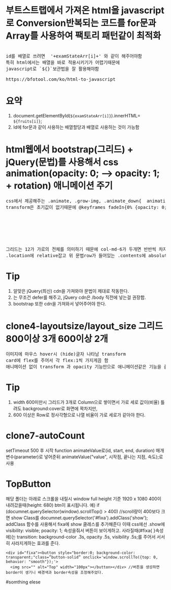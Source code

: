 # 부트스트랩에서 가져온 html을 javascript로 Conversion반복되는 코드를 for문과 Array를 사용하여  팩토리 패턴같이 최적화 
<pre>
<!--  '<text id= '+examStateArr[i]+'></text>'   -->
id를 배열로 쓰려면  '+examStateArr[i]+' 와 같이 해주어야함
특히 html에서는 배열을 바로 적용시키기가 어렵기때문에 
javascript로 `${}`보관법을 잘 활용해야함

https://bfotool.com/ko/html-to-javascript
</pre>

# 요약
1. document.getElementById(`${examStateArr[i]}`).innerHTML= `${fruits[i]}`;
2. Id에 for문과 같이 사용하는 배열할당과 배열로 사용하는 것이 가능함



# html웹에서 bootstrap(그리드) + jQuery(문법)를 사용해서 css animation(opacity: 0; --> opacity: 1; + rotation) 애니메이션 주기
<pre>
css에서 제공해주는 .animate, .grow-img, .animate_down{  animation:fadeIn 1s forwards ease-in; transition:2s ease-in-out;}를 사용
transform은 초기값이 없기때문에 @keyframes fadeIn{0% {opacity: 0;}100%{opacity: 1;}} 키프레임을 사용함.

<div class= "row">
 <div class="col-md-6 map"></div>
 <div class="col-md-6 map"></div>
</div>
그리드는 12가 가로의 전체를 의미하기 때문에 col-md-6가 두개면 반반씩 차지한다 
.location에 relative잡고 위 문법row가 들어있는 .contents에 absolute한다음   top:0; left:0; right:0;으로 양쪽 공간을 준걸 볼 수 있다. 
</pre>

# Tip
1. 알맞은 jQuery(최신) cdn을 가져와야 문법이 제대로 작동한다.
2. <script defer src="java.js"></script>는 무조건 defer를 해주고, jQuery cdn은 /body 직전에 넣는걸 권장함.
3. bootstrap 또한 cdn을 가져와서 넣어주어야 한다.


# clone4-layoutsize/layout_size 그리드 800이상 3개 600이상 2개
<pre>
이미지에 마우스 hover시 (hide)글자 나타남 transform
card에 flex를 주어서 각 flex:1씩 가지게끔 함
애니메이션 없이 transform 과 opacity 기능만으로 애니메이션같은 기능을 줌
</pre>

# Tip 
1. width 600미만시 그리드가 3개로 Column으로 쌓이면서 가로 세로 값이(비율) 틀려도 background:cover로 화면에 꽉차지만,
2. 600 이상은 Row로 정사각형으로 나열 비율이 가로 세로가 같아야 한다. 




# clone7-autoCount

setTimeout 500 후 시작
function animateValue로(id, start, end, duration) 매개변수(parameter)로 넣어준뒤 animateValue("value", 시작점, 끝나는 지점, 속도);로 사용


# TopButton

해당 폴더는 아래로 스크롤을 내릴시 window full height 기준  1920 x 1080  400이 내려갔을때(height: 680) btn이 표시됩니다.
예) if (documnet.querySelector(window).scrollTop() > 400) //scroll량이 400보다 크면 show Class를 documnet.querySelector('#fixa').addClass('show');
    addClass 함수를 사용해서 fixa에 show 클레스를 추가해준다 이때 css에선 .show에 visibility: visible; poacity: 1; 속성을줘서 버튼이 보이게하고.
    사라질때(#fixa{ }속성에)는 transition: background-color .3s, opacity .5s, visibility .5s;를 주어서 서서히 사라지게하는 효과를 준다. 

    <div id="fixa"><button style="border:0; background-color: transparent;"class=”button-solid” onclick='window.scrollTo({top: 0, behavior: "smooth"});'>
      <img src="" alt="Top" width="100px"></button></div> //버튼을 생성하면 border이 생기니 배경색과 border속성을 조정해주었다.

#somthing elese

